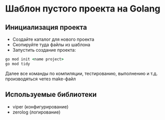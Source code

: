 # Шаблон пустого проекта на Golang

## Инициализация проекта

- Создайте каталог для нового проекта
- Скопируйте туда файлы из шаблона
- Запустить создание проекта:

```cmd
go mod init <name project>
go mod tidy
```

Далее все команды по компиляции, тестированию, выполнению и т.д. производяться четез make-файл

## Используемые библиотеки

- viper  (конфигурирование)
- zerolog (логирование)
